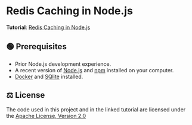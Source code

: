 # Redis Caching in Node.js

**Tutorial**:
[Redis Caching in Node.js](https://betterstack.com/community/guides/scaling-nodejs/nodejs-caching-redis/)

## 🟢 Prerequisites

- Prior Node.js development experience.
- A recent version of [Node.js](https://nodejs.org/en/download/) and
  [npm](https://www.npmjs.com/get-npm) installed on your computer.
- [Docker](https://docs.docker.com/get-started/get-docker/) and
  [SQlite](https://www.sqlite.org/download.html) installed.

## ⚖ License

The code used in this project and in the linked tutorial are licensed under the
[Apache License, Version 2.0](LICENSE)
